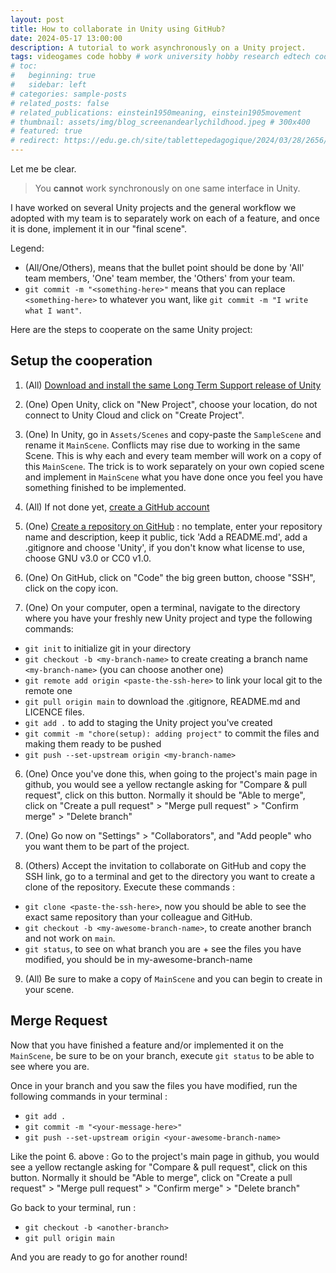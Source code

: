```yaml
---
layout: post
title: How to collaborate in Unity using GitHub?
date: 2024-05-17 13:00:00
description: A tutorial to work asynchronously on a Unity project.
tags: videogames code hobby # work university hobby research edtech code ux ui data psychology videogames misc book
# toc:
#   beginning: true
#   sidebar: left
# categories: sample-posts
# related_posts: false
# related_publications: einstein1950meaning, einstein1905movement
# thumbnail: assets/img/blog_screenandearlychildhood.jpeg # 300x400
# featured: true
# redirect: https://edu.ge.ch/site/tablettepedagogique/2024/03/28/2656/
---
```


Let me be clear.

> You **cannot** work synchronously on one same interface in Unity.

I have worked on several Unity projects and the general workflow we adopted with my team is to separately work on each of a feature, and once it is done, implement it in our "final scene".

Legend:

- (All/One/Others), means that the bullet point should be done by 'All' team members, 'One' team member, the 'Others' from your team.
- `git commit -m "<something-here>"` means that you can replace `<something-here>` to whatever you want, like `git commit -m "I write what I want"`.

Here are the steps to cooperate on the same Unity project:

## Setup the cooperation

1. (All) [Download and install the same Long Term Support release of Unity](https://unity.com/releases/editor/qa/lts-releases)

2. (One) Open Unity, click on "New Project", choose your location, do not connect to Unity Cloud and click on "Create Project".

7. (One) In Unity, go in `Assets/Scenes` and copy-paste the `SampleScene` and rename it `MainScene`. Conflicts may rise due to working in the same Scene. This is why each and every team member will work on a copy of this `MainScene`. The trick is to work separately on your own copied scene and implement in `MainScene` what you have done once you feel you have something finished to be implemented.

2. (All) If not done yet, [create a GitHub account](https://github.com/signup?user_email=&source=form-home-signup)

3. (One) [Create a repository on GitHub](https://github.com/new) : no template, enter your repository name and description, keep it public, tick 'Add a README.md', add a .gitignore and choose 'Unity', if you don't know what license to use, choose GNU v3.0 or CC0 v1.0.

4. (One) On GitHub, click on "Code" the big green button, choose "SSH", click on the copy icon.

5. (One) On your computer, open a terminal, navigate to the directory where you have your freshly new Unity project and type the following commands:
- `git init` to initialize git in your directory
- `git checkout -b <my-branch-name>` to create creating a branch name `<my-branch-name>` (you can choose another one)
- `git remote add origin <paste-the-ssh-here>` to link your local git to the remote one
- `git pull origin main` to download the .gitignore, README.md and LICENCE files.
- `git add .` to add to staging the Unity project you've created
- `git commit -m "chore(setup): adding project"` to commit the files and making them ready to be pushed
- `git push --set-upstream origin <my-branch-name>`

6. (One) Once you've done this, when going to the project's main page in github, you would see a yellow rectangle asking for "Compare & pull request", click on this button. Normally it should be "Able to merge", click on "Create a pull request" > "Merge pull request" > "Confirm merge" > "Delete branch"

7. (One) Go now on "Settings" > "Collaborators", and "Add people" who you want them to be part of the project.

8. (Others) Accept the invitation to collaborate on GitHub and copy the SSH link, go to a terminal and get to the directory you want to create a clone of the repository. Execute these commands :
- `git clone <paste-the-ssh-here>`, now you should be able to see the exact same repository than your colleague and GitHub.
- `git checkout -b <my-awesome-branch-name>`, to create another branch and not work on `main`.
- `git status`, to see on what branch you are + see the files you have modified, you should be in my-awesome-branch-name

9. (All) Be sure to make a copy of `MainScene` and you can begin to create in your scene.

## Merge Request

Now that you have finished a feature and/or implemented it on the `MainScene`, be sure to be on your branch, execute `git status` to be able to see where you are.

Once in your branch and you saw the files you have modified, run the following commands in your terminal :
- `git add .` 
- `git commit -m "<your-message-here>"` 
- `git push --set-upstream origin <your-awesome-branch-name>`

Like the point 6. above : Go to the project's main page in github, you would see a yellow rectangle asking for "Compare & pull request", click on this button. Normally it should be "Able to merge", click on "Create a pull request" > "Merge pull request" > "Confirm merge" > "Delete branch"

Go back to your terminal, run :
- `git checkout -b <another-branch>`
- `git pull origin main`

And you are ready to go for another round!